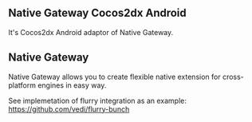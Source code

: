 Native Gateway Cocos2dx Android
---

It's Cocos2dx Android adaptor of Native Gateway.

Native Gateway
---

Native Gateway allows you to create flexible native extension for cross-platform engines in easy way.

See implemetation of flurry integration as an example: https://github.com/vedi/flurry-bunch

